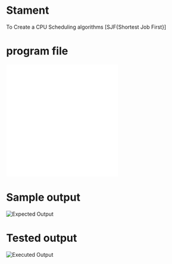 # Stament
To Create a CPU Scheduling algorithms [SJF{Shortest Job First}]

# program file
![program file](SJF.java)
![program file2](processs.java)

# Sample output
![Expected Output](https://github.com/user-attachments/assets/2d0ee651-8eca-4c52-806d-81581ca7d612)


# Tested output
![Executed Output](https://github.com/user-attachments/assets/26a8462d-8f2c-497c-9ad5-36a5a32ee923)
